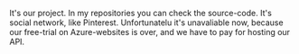 It's our project. In my repositories you can check the source-code. It's social network, like Pinterest. Unfortunatelu it's unavaliable now, because our free-trial on Azure-websites is over, and we have to pay for hosting our API.
